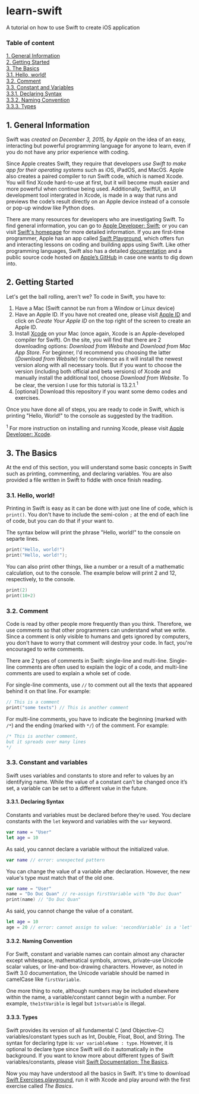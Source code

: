 # learn-swift

A tutorial on how to use Swift to create iOS application

### Table of content
[1. General Information](#1-general-information)  
[2. Getting Started](#2-getting-started)    
[3. The Basics](#3-the-basics)  
  [3.1. Hello, world!](#31-hello-world)  
  [3.2. Comment](#32-comment)  
  [3.3. Constant and Variables](#33-constant-and-variables)  
    [3.3.1. Declaring Syntax](#331-declaring-syntax)  
    [3.3.2. Naming Convention](#332-naming-convention)  
    [3.3.3. Types](#333-types)  
<!---[4. Basic Operators](#4-basic-operators)  
  [4.1. Calculation](#41-calculation)  
  [4.2 Comparison](#42-comparison) --->
  
  
## 1. General Information

Swift was *created on December 3, 2015, by Apple* on the idea of an easy, interacting but powerful programming language for anyone to learn, even if you do not have any prior experience with coding.

Since Apple creates Swift, they require that developers *use Swift to make app for their operating systems* such as iOS, iPadOS, and MacOS. Apple also creates a paired compiler to run Swift code, which is named Xcode. You will find Xcode hard-to-use at first, but it will become mush easier and more powerful when continue being used. Additionally, SwiftUI, an UI development tool intergrated in Xcode, is made in a way that runs and previews the code’s result directly on an Apple device instead of a console or pop-up window like Python does.

There are many resources for developers who are investigating Swift. To find general information, you can go to [Apple Developer: Swift](https://developer.apple.com/swift/); or you can visit [Swift's homepage](https://www.swift.org) for more detailed information. If you are first-time programmer, Apple has an app called [Swift Playground](https://developer.apple.com/swift-playgrounds/), which offers fun and interacting lessons on coding and building apps using Swift. Like other programming languages, Swift also has a detailed [documentation](https://docs.swift.org/swift-book/) and a public source code hosted on [Apple’s GitHub](https://github.com/apple) in case one wants to dig down into.


## 2. Getting Started

Let's get the ball rolling, aren't we?
To code in Swift, you have to:
  1. Have a Mac (Swift cannot be run from a Window or Linux device)
  2. Have an Apple ID. If you have not created one, please visit [Apple ID](https://appleid.apple.com) and click on *Create Your Apple ID* on the top right of the screen to create an Apple ID. 
  3. Install [Xcode](https://developer.apple.com/xcode/) on your Mac (once again, Xcode is an Apple-developed compiler for Swift). On the site, you will find that there are 2 downloading options: *Download from Website* and *Download from Mac App Store*. For beginner, I'd recommend you choosing the latter (*Download from Website*) for convinience as it will install the newest version along with all necessary tools. But if you want to choose the version (including both official and beta versions) of Xcode and manually install the additional tool, choose *Download from Website*. To be clear, the version I use for this tutorial is 13.2.1.<sup>1</sup>
  4. [optional] Download this repository if you want some demo codes and exercises.

Once you have done all of steps, you are ready to code in Swift, which is printing "Hello, World!" to the console as suggested by the tradition.

<sup>1</sup> For more instruction on installing and running Xcode, please visit [Apple Developer: Xcode](https://developer.apple.com/documentation/xcode).

## 3. The Basics
At the end of this section, you will understand some basic concepts in Swift such as printing, commenting, and declaring variables. You are also provided a file written in Swift to fiddle with once finish reading.

### 3.1. Hello, world!

Printing in Swift is easy as it can be done with just one line of code, which is `print()`. You don't have to include the semi-colon `;` at the end of each line of code, but you can do that if your want to.

The syntax below will print the phrase "Hello, world!" to the console on separte lines.

```swift
print("Hello, world!")
print("Hello, world!");
```

You can also print other things, like a number or a result of a mathematic calculation, out to the console. The example below will print 2 and 12, respectively, to the console.
```swift
print(2)
print(10+2)
```

### 3.2. Comment

Code is read by other people more frequently than you think. Therefore, we use comments so that other programmers can understand what we write. Since a comment is only visible to humans and gets ignored by computers, you don't have to worry that comment will destroy your code. In fact, you're encouraged to write comments.

There are 2 types of comments in Swift: single-line and multi-line. Single-line comments are often used to explain the logic of a code, and multi-line comments are used to explain a whole set of code.

For single-line comments, use `//` to comment out all the texts that appeared behind it on that line. For example:
```swift
// This is a comment
print("some texts") // This is another comment
```
For multi-line comments, you have to indicate the beginning (marked with `/*`) and the ending (marked with `*/`) of the comment. For example:
```swift
/* This is another comment,
but it spreads over many lines
*/
```

### 3.3. Constant and variables
Swift uses variables and constants to store and refer to values by an identifying name. While the value of a constant can’t be changed once it’s set, a variable can be set to a different value in the future.

#### 3.3.1. Declaring Syntax
Constants and variables must be declared before they’re used. You declare constants with the `let` keyword and variables with the `var` keyword. 
```swift
var name = "User"
let age = 10
```
As said, you cannot declare a variable without the initialized value.
```swift
var name // error: unexpected pattern
```
You can change the value of a variable after declaration. However, the new value's type must match that of the old one.
```swift
var name = "User"
name = "Do Duc Quan" // re-assign firstVariable with "Do Duc Quan"
print(name) // "Do Duc Quan"
```
As said, you cannot change the value of a constant. 
```swift
let age = 10
age = 20 // error: cannot assign to value: 'secondVariable' is a 'let' constant
```

#### 3.3.2. Naming Convention

For Swift, constant and variable names can contain almost any character except whitespace, mathematical symbols, arrows, private-use Unicode scalar values, or line-and box-drawing characters. However, as noted in Swift 3.0 documentation, the Unicode variable should be named in camelCase like `firstVariable`.

One more thing to note, although numbers may be included elsewhere within the name, a variable/constant cannot begin with a number. For example, `the1stVarible` is legal but `1stvariable` is illegal.


#### 3.3.3. Types

Swift provides its version of all fundamental C (and Objective-C) variables/constant types such as Int, Double, Float, Bool, and String. The syntax for declaring type is: `var variableName : type`. However, it is optional to declare type since Swift will do it automatically in the background. If you want to know more about different types of Swift variables/constants, please visit [Swift Documentation: The Basics](https://docs.swift.org/swift-book/LanguageGuide/TheBasics.html).

Now you may have understood all the basics in Swift. It's time to download [Swift Exercises.playground](/Swift%20Exercises.playground), run it with Xcode and play around with the first exercise called *The Basics*.


<!---## 4. Basic Operators
### 4.1. Calculation
### 4.2 Comparison --->






